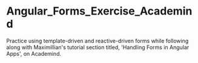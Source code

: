 # Angular_Forms_Exercise_Academind
Practice using template-driven and reactive-driven forms while following along with Maximillian's tutorial section titled, 'Handling Forms in Angular Apps', on Academind.
